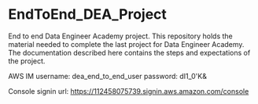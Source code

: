 # EndToEnd_DEA_Project
End to end Data Engineer Academy project.
This repository holds the material needed to complete the last project for Data Engineer Academy. The documentation described here contains the steps and expectations of the project. 

AWS IM
username: dea_end_to_end_user
password: dI1_0'K&

Console signin url: https://112458075739.signin.aws.amazon.com/console
